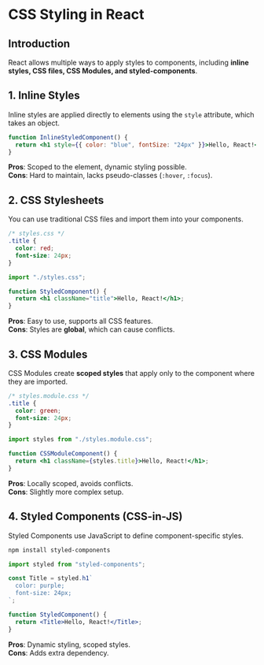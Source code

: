 # CSS Styling in React

## Introduction

React allows multiple ways to apply styles to components, including **inline styles, CSS files, CSS Modules, and styled-components**.

## 1. Inline Styles

Inline styles are applied directly to elements using the `style` attribute, which takes an object.

```jsx
function InlineStyledComponent() {
  return <h1 style={{ color: "blue", fontSize: "24px" }}>Hello, React!</h1>;
}
```

**Pros**: Scoped to the element, dynamic styling possible.  
**Cons**: Hard to maintain, lacks pseudo-classes (`:hover`, `:focus`).

## 2. CSS Stylesheets

You can use traditional CSS files and import them into your components.

```css
/* styles.css */
.title {
  color: red;
  font-size: 24px;
}
```

```jsx
import "./styles.css";

function StyledComponent() {
  return <h1 className="title">Hello, React!</h1>;
}
```

**Pros**: Easy to use, supports all CSS features.  
**Cons**: Styles are **global**, which can cause conflicts.

## 3. CSS Modules

CSS Modules create **scoped styles** that apply only to the component where they are imported.

```css
/* styles.module.css */
.title {
  color: green;
  font-size: 24px;
}
```

```jsx
import styles from "./styles.module.css";

function CSSModuleComponent() {
  return <h1 className={styles.title}>Hello, React!</h1>;
}
```

**Pros**: Locally scoped, avoids conflicts.  
**Cons**: Slightly more complex setup.

## 4. Styled Components (CSS-in-JS)

Styled Components use JavaScript to define component-specific styles.

```sh
npm install styled-components
```

```jsx
import styled from "styled-components";

const Title = styled.h1`
  color: purple;
  font-size: 24px;
`;

function StyledComponent() {
  return <Title>Hello, React!</Title>;
}
```

**Pros**: Dynamic styling, scoped styles.  
**Cons**: Adds extra dependency.